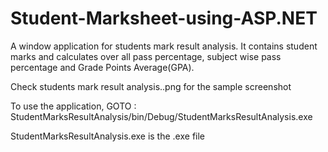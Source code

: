 # Student-Marksheet-using-ASP.NET

A window application for students mark result analysis.
It contains student marks and calculates over all pass percentage, subject wise pass percentage and Grade Points Average(GPA).

Check students mark result analysis..png for the sample screenshot


To use the application, GOTO : StudentMarksResultAnalysis/bin/Debug/StudentMarksResultAnalysis.exe


StudentMarksResultAnalysis.exe is the .exe file
